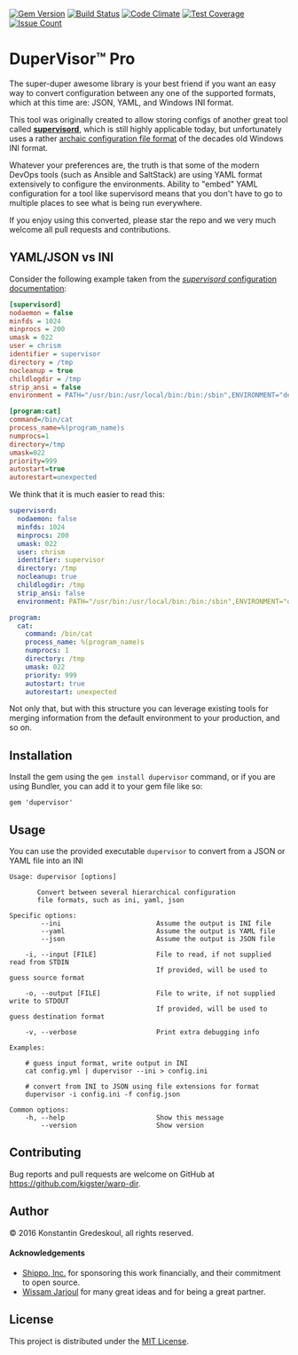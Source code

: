 [![Gem Version](https://badge.fury.io/rb/dupervisor.svg)](https://badge.fury.io/rb/dupervisor)
[![Build Status](https://travis-ci.org/kigster/dupervisor.svg?branch=master)](https://travis-ci.org/kigster/dupervisor)
[![Code Climate](https://codeclimate.com/github/kigster/dupervisor/badges/gpa.svg)](https://codeclimate.com/github/kigster/dupervisor)
[![Test Coverage](https://codeclimate.com/github/kigster/dupervisor/badges/coverage.svg)](https://codeclimate.com/github/kigster/dupervisor/coverage)
[![Issue Count](https://codeclimate.com/github/kigster/dupervisor/badges/issue_count.svg)](https://codeclimate.com/github/kigster/dupervisor)

# DuperVisor™ Pro 

The super-duper awesome library is your best friend if you want an easy way to convert configuration between any one of the supported formats, which at this time are: JSON, YAML, and Windows INI format. 

This tool was originally created to allow storing configs of another great tool called [__supervisord__](http://supervisord.org), which is still highly applicable today, but unfortunately uses a rather [archaic configuration file format](http://supervisord.org/configuration.html) of the decades old Windows INI format.

Whatever your preferences are, the truth is that some of the modern DevOps tools (such as Ansible and SaltStack) are using YAML format extensively to configure the environments. Ability to "embed" YAML configuration for a tool like supervisord means that you don't have to go to multiple places to see what is being run everywhere.

If you enjoy using this converted, please star the repo and we very much welcome all pull requests and contributions.

## YAML/JSON vs INI

Consider the following example taken from the [_supervisord_ configuration documentation](http://supervisord.org/configuration.html]):

```ini
[supervisord]
nodaemon = false
minfds = 1024
minprocs = 200
umask = 022
user = chrism
identifier = supervisor
directory = /tmp
nocleanup = true
childlogdir = /tmp
strip_ansi = false
environment = PATH="/usr/bin:/usr/local/bin:/bin:/sbin",ENVIRONMENT="development"

[program:cat]
command=/bin/cat
process_name=%(program_name)s
numprocs=1
directory=/tmp
umask=022
priority=999
autostart=true
autorestart=unexpected

```

We think that it is much easier to read this:

```yaml
supervisord:
  nodaemon: false
  minfds: 1024
  minprocs: 200
  umask: 022
  user: chrism
  identifier: supervisor
  directory: /tmp
  nocleanup: true
  childlogdir: /tmp
  strip_ansi: false
  environment: PATH="/usr/bin:/usr/local/bin:/bin:/sbin",ENVIRONMENT="development"

program:
  cat:
    command: /bin/cat
    process_name: %(program_name)s
    numprocs: 1
    directory: /tmp
    umask: 022
    priority: 999
    autostart: true
    autorestart: unexpected
```

Not only that, but with this structure you can leverage existing tools for merging information from the default environment to your production, and so on.

## Installation

Install the gem using the `gem install dupervisor` command, or if you are using Bundler, you can add it to your gem file like so:

```
gem 'dupervisor'
```

## Usage

You can use the provided executable `dupervisor` to convert from a JSON or YAML file into an INI

```
Usage: dupervisor [options]

       Convert between several hierarchical configuration
       file formats, such as ini, yaml, json

Specific options:
        --ini                        Assume the output is INI file
        --yaml                       Assume the output is YAML file
        --json                       Assume the output is JSON file

    -i, --input [FILE]               File to read, if not supplied read from STDIN
                                     If provided, will be used to guess source format

    -o, --output [FILE]              File to write, if not supplied write to STDOUT
                                     If provided, will be used to guess destination format

    -v, --verbose                    Print extra debugging info

Examples:

    # guess input format, write output in INI
    cat config.yml | dupervisor --ini > config.ini

    # convert from INI to JSON using file extensions for format
    dupervisor -i config.ini -f config.json

Common options:
    -h, --help                       Show this message
        --version                    Show version
```

## Contributing

Bug reports and pull requests are welcome on GitHub at https://github.com/kigster/warp-dir.

## Author

<p>&copy; 2016 Konstantin Gredeskoul, all rights reserved.</p>

#### Acknowledgements

 * [Shippo, Inc.](https://goshippo.com/) for sponsoring this work financially, and their commitment to open source.
 * [Wissam Jarjoul](https://github.com/bosswissam) for many great ideas and for being a great partner.

## License

This project is distributed under the [MIT License](https://raw.githubusercontent.com/kigster/dupervisor/master/LICENSE).

